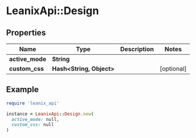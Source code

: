 # LeanixApi::Design

## Properties

| Name | Type | Description | Notes |
| ---- | ---- | ----------- | ----- |
| **active_mode** | **String** |  |  |
| **custom_css** | **Hash&lt;String, Object&gt;** |  | [optional] |

## Example

```ruby
require 'leanix_api'

instance = LeanixApi::Design.new(
  active_mode: null,
  custom_css: null
)
```


